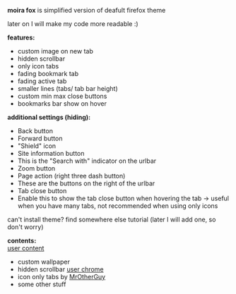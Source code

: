 **moira fox** is simplified version of deafult firefox theme 

later on I will make my code more readable :)

**features:**
- custom image on new tab
- hidden scrollbar
- only icon tabs
- fading bookmark tab
- fading active tab
- smaller lines (tabs/ tab bar height)
- custom min max close buttons
- bookmarks bar show on hover

**additional settings (hiding):**
- Back button
- Forward button 
- "Shield" icon 
- Site information button 
- This is the "Search with" indicator on the urlbar 
- Zoom button
- Page action (right three dash button) 
- These are the buttons on the right of the urlbar 
- Tab close button
- Enable this to show the tab close button when hovering the tab -> useful when you have many tabs, not recommended when using only icons 

can't install theme? 
find somewhere else tutorial (later I will add one, so don't worry)

**contents:** <br>
[user content](userContent.css)
- custom wallpaper
- hidden scrollbar
[user chrome](userChrome.css)
- icon only tabs by [MrOtherGuy](https://github.com/MrOtherGuy/firefox-csshacks)
- some other stuff
